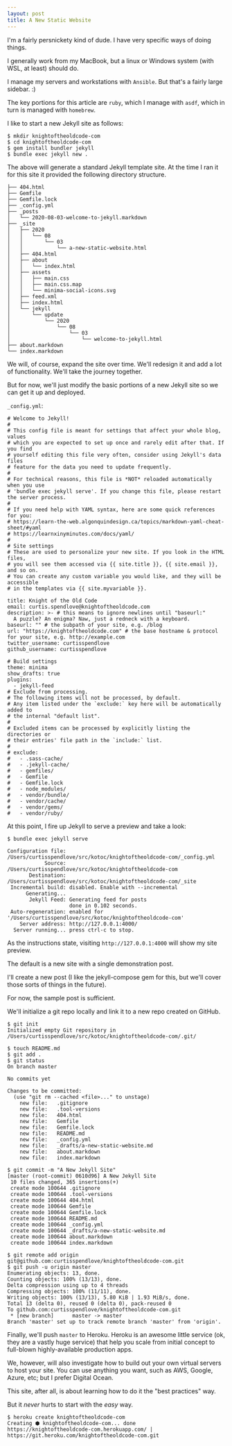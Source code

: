 ```yaml
---
layout: post
title: A New Static Website
---
```


I'm a fairly persnickety kind of dude. I have very specific ways of doing things.

I generally work from my MacBook, but a linux or Windows system (with WSL, at least) should do.

I manage my servers and workstations with `Ansible`. But that's a fairly large sidebar. :)

The key portions for this article are `ruby`, which I manage with `asdf`, which in turn is managed with `homebrew`.

I like to start a new Jekyll site as follows:

```
$ mkdir knightoftheoldcode-com
$ cd knightoftheoldcode-com
$ gem install bundler jekyll
$ bundle exec jekyll new .
```

The above will generate a standard Jekyll template site. At the time I ran it for this site it provided the following directory structure.

```
├── 404.html
├── Gemfile
├── Gemfile.lock
├── _config.yml
├── _posts
│   └── 2020-08-03-welcome-to-jekyll.markdown
├── _site
│   ├── 2020
│   │   └── 08
│   │       └── 03
│   │           └── a-new-static-website.html
│   ├── 404.html
│   ├── about
│   │   └── index.html
│   ├── assets
│   │   ├── main.css
│   │   ├── main.css.map
│   │   └── minima-social-icons.svg
│   ├── feed.xml
│   ├── index.html
│   └── jekyll
│       └── update
│           └── 2020
│               └── 08
│                   └── 03
│                       └── welcome-to-jekyll.html
├── about.markdown
└── index.markdown
```

We will, of course, expand the site over time. We'll redesign it and add a lot of functionality. We'll take the journey together.

But for now, we'll just modify the basic portions of a new Jekyll site so we can get it up and deployed.

`_config.yml`:

```
# Welcome to Jekyll!
#
# This config file is meant for settings that affect your whole blog, values
# which you are expected to set up once and rarely edit after that. If you find
# yourself editing this file very often, consider using Jekyll's data files
# feature for the data you need to update frequently.
#
# For technical reasons, this file is *NOT* reloaded automatically when you use
# 'bundle exec jekyll serve'. If you change this file, please restart the server process.
#
# If you need help with YAML syntax, here are some quick references for you:
# https://learn-the-web.algonquindesign.ca/topics/markdown-yaml-cheat-sheet/#yaml
# https://learnxinyminutes.com/docs/yaml/
#
# Site settings
# These are used to personalize your new site. If you look in the HTML files,
# you will see them accessed via {{ site.title }}, {{ site.email }}, and so on.
# You can create any custom variable you would like, and they will be accessible
# in the templates via {{ site.myvariable }}.

title: Knight of the Old Code
email: curtis.spendlove@knightoftheoldcode.com
description: >- # this means to ignore newlines until "baseurl:"
  A puzzle? An enigma? Naw, just a redneck with a keyboard.
baseurl: "" # the subpath of your site, e.g. /blog
url: "https://knightoftheoldcode.com" # the base hostname & protocol for your site, e.g. http://example.com
twitter_username: curtisspendlove
github_username: curtisspendlove

# Build settings
theme: minima
show_drafts: true
plugins:
  - jekyll-feed
# Exclude from processing.
# The following items will not be processed, by default.
# Any item listed under the `exclude:` key here will be automatically added to
# the internal "default list".
#
# Excluded items can be processed by explicitly listing the directories or
# their entries' file path in the `include:` list.
#
# exclude:
#   - .sass-cache/
#   - .jekyll-cache/
#   - gemfiles/
#   - Gemfile
#   - Gemfile.lock
#   - node_modules/
#   - vendor/bundle/
#   - vendor/cache/
#   - vendor/gems/
#   - vendor/ruby/
```

At this point, I fire up Jekyll to serve a preview and take a look:

```
$ bundle exec jekyll serve

Configuration file: /Users/curtisspendlove/src/kotoc/knightoftheoldcode-com/_config.yml
            Source: /Users/curtisspendlove/src/kotoc/knightoftheoldcode-com
       Destination: /Users/curtisspendlove/src/kotoc/knightoftheoldcode-com/_site
 Incremental build: disabled. Enable with --incremental
      Generating...
       Jekyll Feed: Generating feed for posts
                    done in 0.102 seconds.
 Auto-regeneration: enabled for '/Users/curtisspendlove/src/kotoc/knightoftheoldcode-com'
    Server address: http://127.0.0.1:4000/
  Server running... press ctrl-c to stop.
```

As the instructions state, visiting `http://127.0.0.1:4000` will show my site preview.

The default is a new site with a single demonstration post.

I'll create a new post (I like the jekyll-compose gem for this, but we'll cover those sorts of things in the future).

For now, the sample post is sufficient.

We'll initialize a git repo locally and link it to a new repo created on GitHub.

```
$ git init
Initialized empty Git repository in /Users/curtisspendlove/src/kotoc/knightoftheoldcode-com/.git/

$ touch README.md
$ git add .
$ git status
On branch master

No commits yet

Changes to be committed:
  (use "git rm --cached <file>..." to unstage)
	new file:   .gitignore
	new file:   .tool-versions
	new file:   404.html
	new file:   Gemfile
	new file:   Gemfile.lock
	new file:   README.md
	new file:   _config.yml
	new file:   _drafts/a-new-static-website.md
	new file:   about.markdown
	new file:   index.markdown

$ git commit -m "A New Jekyll Site"
[master (root-commit) 0610d96] A New Jekyll Site
 10 files changed, 365 insertions(+)
 create mode 100644 .gitignore
 create mode 100644 .tool-versions
 create mode 100644 404.html
 create mode 100644 Gemfile
 create mode 100644 Gemfile.lock
 create mode 100644 README.md
 create mode 100644 _config.yml
 create mode 100644 _drafts/a-new-static-website.md
 create mode 100644 about.markdown
 create mode 100644 index.markdown

$ git remote add origin git@github.com:curtisspendlove/knightoftheoldcode-com.git
$ git push -u origin master
Enumerating objects: 13, done.
Counting objects: 100% (13/13), done.
Delta compression using up to 4 threads
Compressing objects: 100% (11/11), done.
Writing objects: 100% (13/13), 5.80 KiB | 1.93 MiB/s, done.
Total 13 (delta 0), reused 0 (delta 0), pack-reused 0
To github.com:curtisspendlove/knightoftheoldcode-com.git
 * [new branch]      master -> master
Branch 'master' set up to track remote branch 'master' from 'origin'.

```

Finally, we'll push `master` to Heroku. Heroku is an awesome little service (ok, they are a vastly huge service) that help you scale from initial concept to full-blown highly-available production apps.

We, however, will also investigate how to build out your own virtual servers to host your site. You can use anything you want, such as AWS, Google, Azure, etc; but I prefer Digital Ocean.

This site, after all, is about learning how to do it the "best practices" way.

But it _never_ hurts to start with the _easy_ way.

```
$ heroku create knightoftheoldcode-com
Creating ⬢ knightoftheoldcode-com... done
https://knightoftheoldcode-com.herokuapp.com/ | https://git.heroku.com/knightoftheoldcode-com.git

```
